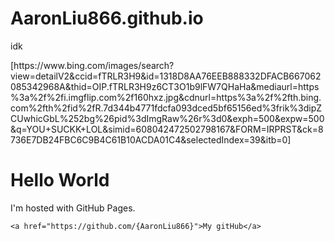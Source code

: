 # AaronLiu866.github.io
idk
<!DOCTYPE html>
<html>
[https://www.bing.com/images/search?view=detailV2&ccid=fTRLR3H9&id=1318D8AA76EEB888332DFACB667062085342968A&thid=OIP.fTRLR3H9z6CT3O1b9lFW7QHaHa&mediaurl=https%3a%2f%2fi.imgflip.com%2f160hxz.jpg&cdnurl=https%3a%2f%2fth.bing.com%2fth%2fid%2fR.7d344b4771fdcfa093dced5bf65156ed%3frik%3dipZCUwhicGbL%252bg%26pid%3dImgRaw%26r%3d0&exph=500&expw=500&q=YOU+SUCKK+LOL&simid=608042472502798167&FORM=IRPRST&ck=8736E7DB24FBC6C9B4C61B10ACDA01C4&selectedIndex=39&itb=0]
<body>
<h1>Hello World</h1>
<p>I'm hosted with GitHub Pages.</p>
<div>

    <a href="https://github.com/{AaronLiu866}">My gitHub</a>

</div>
</body>
</html>
